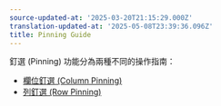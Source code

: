 ```yaml
---
source-updated-at: '2025-03-20T21:15:29.000Z'
translation-updated-at: '2025-05-08T23:39:36.096Z'
title: Pinning Guide
---
```

<!-- 已棄用 -->

釘選 (Pinning) 功能分為兩種不同的操作指南：

- [欄位釘選 (Column Pinning)](../guide/column-pinning)
- [列釘選 (Row Pinning)](../guide/row-pinning)
